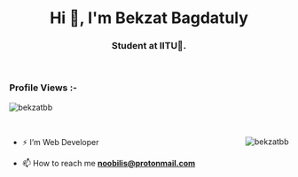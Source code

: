 
<h1 align="center">Hi 👋, I'm Bekzat Bagdatuly</h1>
<h3 align="center">Student at IITU🌟.</h3>

<br>

<p align="right"> <h3>Profile Views :-</h3> <img src="https://komarev.com/ghpvc/?username=bekzatbb&label=Profile%20views&color=0e75b6&style=flat"
    alt="bekzatbb" /> 
  </p>

<br>

<p><img align="right" src="https://github.com/Adam-pw/Adam-pw/blob/main/animation_500_kxa883sd.gif" alt="bekzatbb" /></p>


- ⚡ I’m Web Developer

- 📫 How to reach me **noobilis@protonmail.com**

<br>

